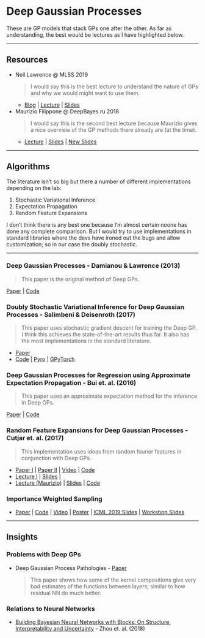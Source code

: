 # Deep Gaussian Processes

These are GP models that stack GPs one after the other. As far as understanding, the best would be lectures as I have highlighted below.

---
## Resources

* Neil Lawrence @ MLSS 2019
    > I would say this is the best lecture to understand the nature of GPs and why we would might want to use them.
  * [Blog](http://inverseprobability.com/talks/notes/deep-gaussian-processes.html) | [Lecture](http://inverseprobability.com/talks/notes/deep-gaussian-processes.html) | [Slides](http://inverseprobability.com/talks/notes/deep-gaussian-processes.html)
* Maurizio Filippone @ DeepBayes.ru 2018
  > I would say this is the second best lecture because Maurizio gives a nice overview of the GP methods there already are (at the time).
  * [Lecture](https://www.youtube.com/watch?v=zBEV5ezyYmI) | [Slides](http://www.eurecom.fr/~filippon/Talks/talk_dgps_deep_bayes_summer_school_2018.pdf) | [New Slides](http://www.eurecom.fr/~filippon/Talks/talk_deep_bayes_moscow_2019.pdf)



---
## Algorithms

The literature isn’t so big but there a number of different implementations depending on the lab:

1. Stochastic Variational Inference
2. Expectation Propagation
3. Random Feature Expansions

I don’t think there is any best one because I’m almost certain noone has done any complete comparison. But I would try to use implementations in standard libraries where the devs have ironed out the bugs and allow customization; so in our case the doubly stochastic. 

---
### Deep Gaussian Processes - Damianou & Lawrence (2013)

> This paper is the original method of Deep GPs. 

[Paper](http://adamian.github.io/publications.html#DeepGPs) | [Code](http://htmlpreview.github.io/?https://github.com/SheffieldML/deepGP/blob/master/deepGP/html/index.html)

### Doubly Stochastic Variational Inference for Deep Gaussian Processes - Salimbeni & Deisenroth (2017)

> This paper uses stochastic gradient descent for training the Deep GP. I think this achieves the state-of-the-art results thus far. It also has the most implementations in the standard literature.

* [Paper](https://arxiv.org/abs/1705.08933)
* [Code](https://github.com/ICL-SML/Doubly-Stochastic-DGP) | [Pyro](https://fehiepsi.github.io/blog/deep-gaussian-process/) | [GPyTorch](https://gpytorch.readthedocs.io/en/latest/examples/13_Deep_Gaussian_Processes/Deep_Gaussian_Processes.html)


### Deep Gaussian Processes for Regression using Approximate Expectation Propagation - Bui et. al. (2016)

> This paper uses an approximate expectation method for the inference in Deep GPs.

[Paper](https://arxiv.org/abs/1602.04133) | [Code](https://github.com/thangbui/geepee)


### Random Feature Expansions for Deep Gaussian Processes - Cutjar et. al. (2017)

> This implementation uses ideas from random fourier features in conjunction with Deep GPs.

* [Paper I](https://arxiv.org/abs/1610.04386) | [Paper II](https://pdfs.semanticscholar.org/bafa/7e2d586e7bfe77d9a55ac1cff4eb2f6ff292.pdf) |  [Video](https://vimeo.com/238221933) | [Code](https://github.com/mauriziofilippone/deep_gp_random_features)
* [Lecture I]() | [Slides]() | 
* [Lecture (Maurizio)](https://www.youtube.com/watch?v=750fRY9-uq8&list=PLe5rNUydzV9QHe8VDStpU0o8Yp63OecdW&index=19&t=0s) | [Slides](http://www.eurecom.fr/~filippon/Talks/talk_deep_bayes_moscow_2019.pdf) | [Code](https://github.com/mauriziofilippone/deep_gp_random_features/blob/master/code/dgp_rff.py)

### Importance Weighted Sampling 

* [Paper](https://arxiv.org/abs/1905.05435) | [Code](https://github.com/hughsalimbeni/DGPs_with_IWVI) | [Video](https://slideslive.com/38917895/gaussian-processes) | [Poster](https://twitter.com/HSalimbeni/status/1137856997930483712/photo/1)  | [ICML 2019 Slides](https://icml.cc/media/Slides/icml/2019/101(12-11-00)-12-12-05-4880-deep_gaussian_p.pdf) | [Workshop Slides](http://tugaut.perso.math.cnrs.fr/pdf/workshop02/salimbeni.pdf) 


---
## Insights


### Problems with Deep GPs

* Deep Gaussian Process Pathologies - [Paper](http://proceedings.mlr.press/v33/duvenaud14.pdf)
  > This paper shows how some of the kernel compositions give very bad estimates of the functions between layers; similar to how residual NN do much better.

### Relations to Neural Networks


* [Building Bayesian Neural Networks with Blocks:
On Structure, Interpretability and Uncertainty](https://arxiv.org/pdf/1806.03563.pdf) - Zhou et. al. (2018)